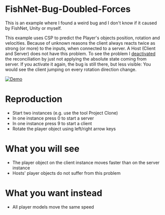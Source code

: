 # FishNet-Bug-Doubled-Forces
This is an example where I found a weird bug and I don't know if it caused by FishNet, Unity or myself.

This example uses CSP to predict the Player's objects position, rotation and velocities. Because of unknown reasons the client always reacts twice as strong (or more) to the inputs, when connected to a server. A Host (Client and Server) does not have this problem. To see the problem I [deactivated](https://github.com/tedbarth/FishNet-Bug-Doubled-Forces/blob/main/Assets/Scripts/PlayerCspController.cs#L86) the reconciliation by just not applying the absolute state coming from server. If you activate it again, the bug is still there, but less visible: You would see the client jumping on every rotation direction change. 

[![Demo](https://img.youtube.com/vi/lZ0gXDKxd9U/0.jpg)](https://www.youtube.com/embed/lZ0gXDKxd9U)


# Reproduction
- Start two instances (e.g. use the tool Project Clone)
- In one instance press 0 to start a server
- In one instance press 9 to start a client
- Rotate the player object using left/right arrow keys

# What you will see
- The player object on the client instance moves faster than on the server instance
- Hosts' player objects do not suffer from this problem
# What you want instead
- All player models move the same speed
